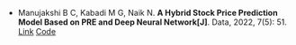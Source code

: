 * Manujakshi B C, Kabadi M G, Naik N. <b>A Hybrid Stock Price Prediction Model Based on PRE and Deep Neural Network[J]</b>. Data, 2022, 7(5): 51. [Link](https://www.mdpi.com/2306-5729/7/5/51) [Code](https://www.mdpi.com/article/10.3390/data7050051/s1)
